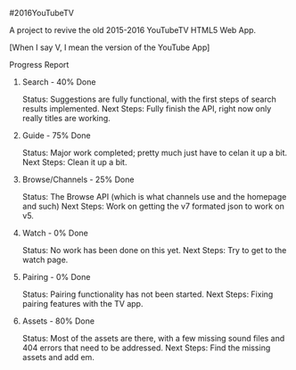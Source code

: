 
#2016YouTubeTV

A project to revive the old 2015-2016 YouTubeTV HTML5 Web App.

[When I say V, I mean the version of the YouTube App]

Progress Report
1. Search - 40% Done

    Status: Suggestions are fully functional, with the first steps of search results implemented.
    Next Steps: Fully finish the API, right now only really titles are working.

2. Guide - 75% Done

    Status: Major work completed; pretty much just have to celan it up a bit.
    Next Steps: Clean it up a bit.

3. Browse/Channels - 25% Done

    Status: The Browse API (which is what channels use and the homepage and such)
    Next Steps: Work on getting the v7 formated json to work on v5.

4. Watch - 0% Done

    Status: No work has been done on this yet.
    Next Steps: Try to get to the watch page.

5. Pairing - 0% Done

    Status: Pairing functionality has not been started.
    Next Steps: Fixing pairing features with the TV app.

6. Assets - 80% Done

    Status: Most of the assets are there, with a few missing sound files and 404 errors that need to be addressed.
    Next Steps: Find the missing assets and add em.
